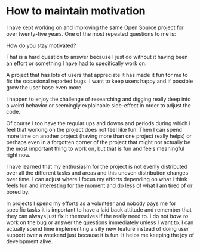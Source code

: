 # How to maintain motivation

I have kept working on and improving the same Open Source project for over
twenty-five years. One of the most repeated questions to me is:

How do you stay motivated?

That is a hard question to answer because I just do without it having been an
effort or something I have had to specifically work on.

A project that has lots of users that appreciate it has made it fun for me to
fix the occasional reported bugs. I want to keep users happy and if possible
grow the user base even more.

I happen to enjoy the challenge of researching and digging really deep into a
weird behavior or seemingly explainable side-effect in order to adjust the
code.

Of course I too have the regular ups and downs and periods during which I feel
that working on the project does not feel like fun. Then I can spend more time
on another project (having more than one project really helps) or perhaps even
in a forgotten corner of the project that might not actually be the most
important thing to work on, but that is fun and feels meaningful right now.

I have learned that my enthusiasm for the project is not evenly distributed
over all the different tasks and areas and this uneven distribution changes
over time. I can adjust where I focus my efforts depending on what I think
feels fun and interesting for the moment and do less of what I am tired of or
bored by.

In projects I spend my efforts as a volunteer and nobody pays me for specific
tasks it is important to have a laid back attitude and remember that they can
always just fix it themselves if the really need to. I do not *have to* work
on the bug or answer the questions immediately unless I want to. I can
actually spend time implementing a silly new feature instead of doing user
support over a weekend just because it is fun. It helps me keeping the joy of
development alive.
